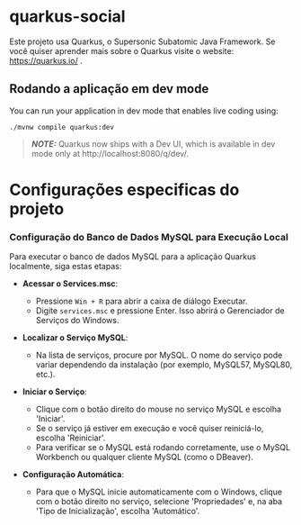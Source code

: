 
# quarkus-social
Este projeto usa Quarkus, o Supersonic Subatomic Java Framework.
Se você quiser aprender mais sobre o Quarkus visite o website: https://quarkus.io/ .

## Rodando a aplicação em dev mode

You can run your application in dev mode that enables live coding using:
```shell script
./mvnw compile quarkus:dev
```
> **_NOTE:_**  Quarkus now ships with a Dev UI, which is available in dev mode only at http://localhost:8080/q/dev/.

# Configurações especificas do projeto
### Configuração do Banco de Dados MySQL para Execução Local

Para executar o banco de dados MySQL para a aplicação Quarkus localmente, siga estas etapas:

- **Acessar o Services.msc**:
  - Pressione `Win + R` para abrir a caixa de diálogo Executar.
  - Digite `services.msc` e pressione Enter. Isso abrirá o Gerenciador de Serviços do Windows.

- **Localizar o Serviço MySQL**:
  - Na lista de serviços, procure por MySQL. O nome do serviço pode variar dependendo da instalação (por exemplo, MySQL57, MySQL80, etc.).

- **Iniciar o Serviço**:
  - Clique com o botão direito do mouse no serviço MySQL e escolha 'Iniciar'.
  - Se o serviço já estiver em execução e você quiser reiniciá-lo, escolha 'Reiniciar'.
  - Para verificar se o MySQL está rodando corretamente, use o MySQL Workbench ou qualquer cliente MySQL (como o DBeaver).

- **Configuração Automática**:
  - Para que o MySQL inicie automaticamente com o Windows, clique com o botão direito no serviço, selecione 'Propriedades' e, na aba 'Tipo de Inicialização', escolha 'Automático'.